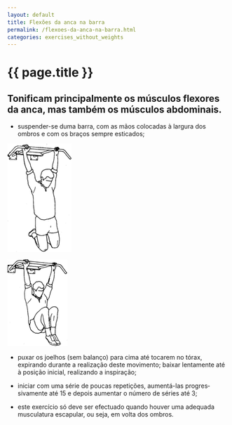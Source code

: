 ```yaml
---
layout: default
title: Flexões da anca na barra
permalink: /flexoes-da-anca-na-barra.html
categories: exercises_without_weights
---
```


# {{ page.title }}

## Tonificam principalmente os músculos flexores da anca, mas também os músculos abdominais.

* suspender-se duma barra, com as mãos colocadas à largura dos ombros e com os braços sempre esticados;

![Flexões da anca na barra](assets/elevacoes-laterais-dos-bracos_clip_image002.gif)

![Flexões da anca na barra](assets/elevacoes-laterais-dos-bracos_clip_image004.gif)

* puxar os joelhos (sem balanço) para cima até tocarem no tórax, expirando durante a realização deste movimento; baixar lentamente até à posição inicial, realizando a inspiração;

* iniciar com uma série de poucas repetições, aumentá-las progres­sivamente até 15 e depois aumentar o número de séries até 3;

* este exercício só deve ser efectuado quando houver uma adequa­da musculatura escapular, ou seja, em volta dos ombros.
